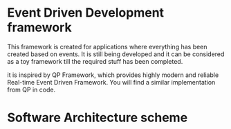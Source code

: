 # Event Driven Development framework

This framework is created for applications where everything has been created based on events. It is still being developed and it can be considered as a toy framework till the required stuff has been completed.

it is inspired by QP Framework, which provides highly modern and reliable Real-time Event Driven Framework. You will find a similar implementation from QP in code.

# Software Architecture scheme









